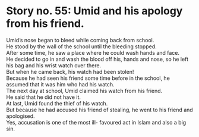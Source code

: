 Story no. 55: Umid and his apology from his friend.
===================================================

Umid’s nose began to bleed while coming back from school.  
 He stood by the wall of the school until the bleeding stopped.  
 After some time, he saw a place where he could wash hands and face.  
 He decided to go in and wash the blood off his, hands and nose, so he
left his bag and his wrist watch over there.  
 But when he came back, his watch had been stolen!  
 Because he had seen his friend some time before in the school, he
assumed that it was him who had his watch.  
 The next day at school, Umid claimed his watch from his friend.  
 He said that he did not have it.  
 At last, Umid found the thief of his watch.  
 But because he had accused his friend of stealing, he went to his
friend and apologised.  
 Yes, accusation is one of the most ill- favoured act in Islam and also
a big sin.


